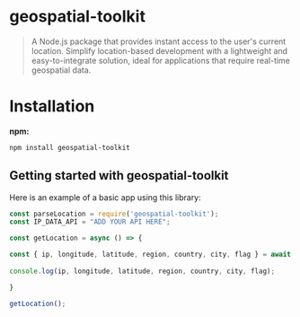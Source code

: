 # geospatial-toolkit
> A Node.js package that provides instant access to the user's current location. Simplify location-based development with a lightweight and easy-to-integrate solution, ideal for applications that require real-time geospatial data.

# Installation
**npm:**
```sh
npm install geospatial-toolkit
```
## Getting started with geospatial-toolkit

Here is an example of a basic app using this library:

```jsx
const parseLocation = require('geospatial-toolkit');
const IP_DATA_API = "ADD YOUR API HERE";

const getLocation = async () => {

const { ip, longitude, latitude, region, country, city, flag } = await parseLocation(IP_DATA_API);
  
console.log(ip, longitude, latitude, region, country, city, flag);

}

getLocation();
```
